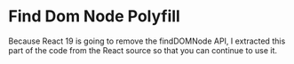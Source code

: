 # Find Dom Node Polyfill

Because React 19 is going to remove the findDOMNode API, I extracted this part of the code from the React source so that you can continue to use it.
